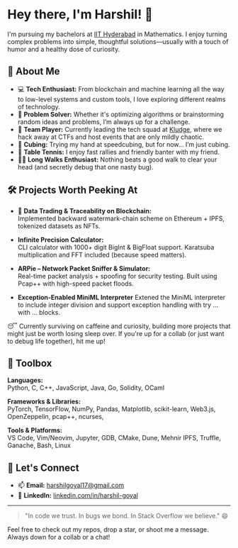 # Hey there, I'm Harshil! 👋

I'm pursuing my bachelors at [IIT Hyderabad](https://www.iith.ac.in/) in Mathematics. I enjoy turning complex problems into simple, thoughtful solutions—usually with a touch of humor and a healthy dose of curiosity.

## 🧠 About Me

- 💻 **Tech Enthusiast:** From blockchain and machine learning all the way to low-level systems and custom tools, I love exploring different realms of technology.
- 🎯 **Problem Solver:** Whether it's optimizing algorithms or brainstorming random ideas and problems, I’m always up for a challenge.
- 🤝 **Team Player:** Currently leading the tech squad at [Kludge](https://kludge.co.in/), where we hack away at CTFs and host events that are only mildly chaotic.
- 🧩 **Cubing:** Trying my hand at speedcubing, but for now... I’m just cubing.
- 🏓 **Table Tennis:** I enjoy fast rallies and friendly banter with my friend.
- 🚶‍♂️ **Long Walks Enthusiast:** Nothing beats a good walk to clear your head (and secretly debug that one nasty bug).

## 🛠️ Projects Worth Peeking At

- 🔗 **Data Trading & Traceability on Blockchain:**  
  Implemented backward watermark-chain scheme on Ethereum + IPFS, tokenized datasets as NFTs.

<!-- 
- 📈 **HFT-X – High-Frequency Trading Simulator:**  
  Built a real-time C++ trading engine with multithreaded order flows, Monte Carlo pricing, and Bayesian strategy switching.

- 🔥 **Neural Diffusion Inversion:**  
  Trained deep models to reverse-engineer initial states from final outcomes of PDEs. U-Net + PyTorch magic.
-->

- **Infinite Precision Calculator:**  
  CLI calculator with 1000+ digit BigInt & BigFloat support. Karatsuba multiplication and FFT included (because speed matters).

- **ARPie – Network Packet Sniffer & Simulator:**  
  Real-time packet analysis + spoofing for security testing. Built using Pcap++ with high-speed packet floods.<br>

 
 - **Exception-Enabled MiniML Interpreter** 
  Extened the MiniML interpreter to include integer division and support exception handling with try ... with ... blocks.<br>
  
  😴 Currently surviving on caffeine and curiosity, building more projects that might just be worth losing sleep over. If you're up for a collab (or just want to debug life together), hit me up!

## 🧰 Toolbox

**Languages:**  
Python, C, C++, JavaScript, Java, Go, Solidity, OCaml

**Frameworks & Libraries:**  
PyTorch, TensorFlow, NumPy, Pandas, Matplotlib, scikit-learn, Web3.js, OpenZeppelin, pcap++, ncurses,

**Tools & Platforms:**  
VS Code, Vim/Neovim, Jupyter, GDB, CMake, Dune, Mehnir IPFS, Truffle, Ganache, Bash, Linux

<!--## 🏆 Achievements

- AIR 4079 in JEE Advanced 2023 (among 189k candidates)
- 99.46%ile and 99.45%ile in JEE Mains 2023 (out of 1.5 million)-->

## 🤝 Let's Connect

- 📫 **Email:** [harshilgoyal17@gmail.com](mailto:harshilgoyal17@gmail.com)  
- 💼 **LinkedIn:** [linkedin.com/in/harshil-goyal](https://linkedin.com/in/harshil-goyal)  
<!--- 🌐 **Website:** [mercurialus.github.io](https://mercurialus.github.io)-->

---

> "In code we trust. In bugs we bond. In Stack Overflow we believe." 😄

Feel free to check out my repos, drop a star, or shoot me a message. Always down for a collab or a chat!
